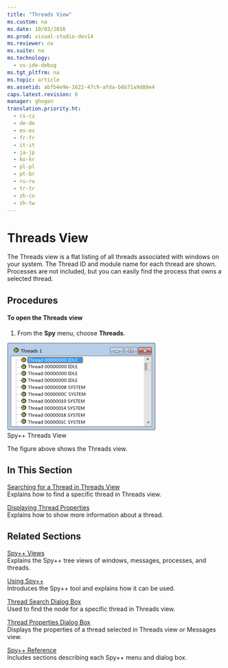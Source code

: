 ```yaml
---
title: "Threads View"
ms.custom: na
ms.date: 10/03/2016
ms.prod: visual-studio-dev14
ms.reviewer: na
ms.suite: na
ms.technology: 
  - vs-ide-debug
ms.tgt_pltfrm: na
ms.topic: article
ms.assetid: abfb4e9e-1622-47c9-afda-b6b71a9d88e4
caps.latest.revision: 6
manager: ghogen
translation.priority.ht: 
  - cs-cz
  - de-de
  - es-es
  - fr-fr
  - it-it
  - ja-jp
  - ko-kr
  - pl-pl
  - pt-br
  - ru-ru
  - tr-tr
  - zh-cn
  - zh-tw
---
```

# Threads View
The Threads view is a flat listing of all threads associated with windows on your system. The Thread ID and module name for each thread are shown. Processes are not included, but you can easily find the process that owns a selected thread.  
  
## Procedures  
  
#### To open the Threads view  
  
1.  From the **Spy** menu, choose **Threads**.  
  
 ![Spy&#43;&#43; Threads View](../VS_debugger/media/Spy--_Threads.png "Spy++_Threads")  
Spy++ Threads View  
  
 The figure above shows the Threads view.  
  
## In This Section  
 [Searching for a Thread in Threads View](../VS_debugger/How-to--Search-for-a-Thread-in-Threads-View.md)  
 Explains how to find a specific thread in Threads view.  
  
 [Displaying Thread Properties](../VS_debugger/How-to--Display-Thread-Properties.md)  
 Explains how to show more information about a thread.  
  
## Related Sections  
 [Spy++ Views](../VS_debugger/Spy---Views.md)  
 Explains the Spy++ tree views of windows, messages, processes, and threads.  
  
 [Using Spy++](../VS_debugger/Using-Spy--.md)  
 Introduces the Spy++ tool and explains how it can be used.  
  
 [Thread Search Dialog Box](../VS_debugger/Thread-Search-Dialog-Box.md)  
 Used to find the node for a specific thread in Threads view.  
  
 [Thread Properties Dialog Box](../VS_debugger/Message-Properties-Dialog-Box.md)  
 Displays the properties of a thread selected in Threads view or Messages view.  
  
 [Spy++ Reference](../VS_debugger/Spy---Reference.md)  
 Includes sections describing each Spy++ menu and dialog box.